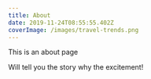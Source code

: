 ```yaml
---
title: About
date: 2019-11-24T08:55:55.402Z
coverImage: /images/travel-trends.png
---
```

This is an about page 

Will tell you the story why the excitement!
